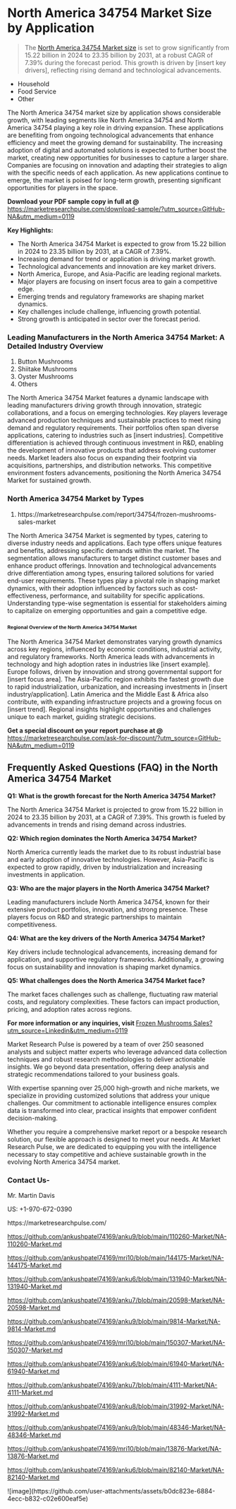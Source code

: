 <h1>North America 34754 Market&nbsp;Size by Application</h1><blockquote><p>The <a href="https://marketresearchpulse.com/download-sample/?utm_source=GitHub-NA&amp;utm_medium=0119">North America 34754 Market size</a> is set to grow significantly from 15.22 billion in 2024 to 23.35 billion by 2031, at a robust CAGR of 7.39% during the forecast period. This growth is driven by [insert key drivers], reflecting rising demand and technological advancements.</p></blockquote><ul><li>Household<li> Food Service<li> Other</li></ul><p>The North America 34754 market size by application shows considerable growth, with leading segments like North America 34754 and North America 34754 playing a key role in driving expansion. These applications are benefiting from ongoing technological advancements that enhance efficiency and meet the growing demand for sustainability. The increasing adoption of digital and automated solutions is expected to further boost the market, creating new opportunities for businesses to capture a larger share. Companies are focusing on innovation and adapting their strategies to align with the specific needs of each application. As new applications continue to emerge, the market is poised for long-term growth, presenting significant opportunities for players in the space.</p><p><strong>Download your PDF sample copy in full at @ </strong><a href="https://marketresearchpulse.com/download-sample/?utm_source=GitHub-NA&amp;utm_medium=0119">https://marketresearchpulse.com/download-sample/?utm_source=GitHub-NA&amp;utm_medium=0119</a></p><p><strong>Key Highlights: </strong></p><ul><li>The North America 34754 Market is expected to grow from 15.22 billion in 2024 to 23.35 billion by 2031, at a CAGR of 7.39%.</li><li>Increasing demand for trend or application is driving market growth.</li><li>Technological advancements and innovation are key market drivers.</li><li>North America, Europe, and Asia-Pacific are leading regional markets.</li><li>Major players are focusing on insert focus area to gain a competitive edge.</li><li>Emerging trends and regulatory frameworks are shaping market dynamics.</li><li>Key challenges include challenge, influencing growth potential.</li><li>Strong growth is anticipated in sector over the forecast period.</li></ul><h3>Leading Manufacturers in the North America 34754 Market: A Detailed Industry Overview</h3><ol><li>Button Mushrooms<li> Shiitake Mushrooms<li> Oyster Mushrooms<li> Others</li></ol><div class="flex max-w-full flex-col flex-grow"><div class="min-h-8 text-message flex w-full flex-col items-end gap-2 whitespace-normal break-words [.text-message+&amp;]:mt-5" dir="auto" data-message-author-role="assistant" data-message-id="fd8432e4-4910-450d-b182-61b7bfb0a01f" data-message-model-slug="gpt-4o"><div class="flex w-full flex-col gap-1 empty:hidden first:pt-[3px]"><div class="markdown prose w-full break-words dark:prose-invert light"><p>The North America 34754 Market features a dynamic landscape with leading manufacturers driving growth through innovation, strategic collaborations, and a focus on emerging technologies. Key players leverage advanced production techniques and sustainable practices to meet rising demand and regulatory requirements. Their portfolios often span diverse applications, catering to industries such as [insert industries]. Competitive differentiation is achieved through continuous investment in R&amp;D, enabling the development of innovative products that address evolving customer needs. Market leaders also focus on expanding their footprint via acquisitions, partnerships, and distribution networks. This competitive environment fosters advancements, positioning the North America 34754 Market for sustained growth.</p></div></div></div></div><h3>North America 34754 Market by Types</h3><ol><li>https://marketresearchpulse.com/report/34754/frozen-mushrooms-sales-market</li></ol><div class="flex max-w-full flex-col flex-grow"><div class="min-h-8 text-message flex w-full flex-col items-end gap-2 whitespace-normal break-words [.text-message+&amp;]:mt-5" dir="auto" data-message-author-role="assistant" data-message-id="084470be-0bb7-4664-bddf-5156b4f41249" data-message-model-slug="gpt-4o-mini"><div class="flex w-full flex-col gap-1 empty:hidden first:pt-[3px]"><div class="markdown prose w-full break-words dark:prose-invert light"><p>The North America 34754 Market is segmented by types, catering to diverse industry needs and applications. Each type offers unique features and benefits, addressing specific demands within the market. The segmentation allows manufacturers to target distinct customer bases and enhance product offerings. Innovation and technological advancements drive differentiation among types, ensuring tailored solutions for varied end-user requirements. These types play a pivotal role in shaping market dynamics, with their adoption influenced by factors such as cost-effectiveness, performance, and suitability for specific applications. Understanding type-wise segmentation is essential for stakeholders aiming to capitalize on emerging opportunities and gain a competitive edge.</p></div></div></div></div><h3><span style="font-size: 11px;">Regional Overview of the North America 34754 Market</span></h3><div class="flex max-w-full flex-col flex-grow"><div class="min-h-8 text-message flex w-full flex-col items-end gap-2 whitespace-normal break-words [.text-message+&amp;]:mt-5" dir="auto" data-message-author-role="assistant" data-message-id="e9038762-ce64-4e30-91c9-9bd413514231" data-message-model-slug="gpt-4o-mini"><div class="flex w-full flex-col gap-1 empty:hidden first:pt-[3px]"><div class="markdown prose w-full break-words dark:prose-invert light"><p>The North America 34754 Market demonstrates varying growth dynamics across key regions, influenced by economic conditions, industrial activity, and regulatory frameworks. North America leads with advancements in technology and high adoption rates in industries like [insert example]. Europe follows, driven by innovation and strong governmental support for [insert focus area]. The Asia-Pacific region exhibits the fastest growth due to rapid industrialization, urbanization, and increasing investments in [insert industry/application]. Latin America and the Middle East &amp; Africa also contribute, with expanding infrastructure projects and a growing focus on [insert trend]. Regional insights highlight opportunities and challenges unique to each market, guiding strategic decisions.</p></div></div></div></div><p><strong>Get a special discount on your report purchase at @ </strong><a href="https://marketresearchpulse.com/ask-for-discount/?utm_source=GitHub-NA&amp;utm_medium=0119">https://marketresearchpulse.com/ask-for-discount/?utm_source=GitHub-NA&amp;utm_medium=0119</a></p><h2>Frequently Asked Questions (FAQ) in the North America 34754 Market</h2><p><strong>Q1: What is the growth forecast for the North America 34754 Market?</strong></p><p>The North America 34754 Market is projected to grow from 15.22 billion in 2024 to 23.35 billion by 2031, at a CAGR of 7.39%. This growth is fueled by advancements in trends and rising demand across industries.</p><p><strong>Q2: Which region dominates the North America 34754 Market?</strong></p><p>North America currently leads the market due to its robust industrial base and early adoption of innovative technologies. However, Asia-Pacific is expected to grow rapidly, driven by industrialization and increasing investments in application.</p><p><strong>Q3: Who are the major players in the North America 34754 Market?</strong></p><p>Leading manufacturers include North America 34754, known for their extensive product portfolios, innovation, and strong presence. These players focus on R&amp;D and strategic partnerships to maintain competitiveness.</p><p><strong>Q4: What are the key drivers of the North America 34754 Market?</strong></p><p>Key drivers include technological advancements, increasing demand for application, and supportive regulatory frameworks. Additionally, a growing focus on sustainability and innovation is shaping market dynamics.</p><p><strong>Q5: What challenges does the North America 34754 Market face?</strong></p><p>The market faces challenges such as challenge, fluctuating raw material costs, and regulatory complexities. These factors can impact production, pricing, and adoption rates across regions.</p><p><strong>For more information or any inquiries, visit&nbsp;</strong><a href="Frozen Mushrooms Sales?utm_source=Linkedin&utm_medium=0119">Frozen Mushrooms Sales?utm_source=Linkedin&utm_medium=0119</a></p><p>Market Research Pulse is powered by a team of over 250 seasoned analysts and subject matter experts who leverage advanced data collection techniques and robust research methodologies to deliver actionable insights. We go beyond data presentation, offering deep analysis and strategic recommendations tailored to your business goals.</p><p>With expertise spanning over 25,000 high-growth and niche markets, we specialize in providing customized solutions that address your unique challenges. Our commitment to actionable intelligence ensures complex data is transformed into clear, practical insights that empower confident decision-making.</p><p>Whether you require a comprehensive market report or a bespoke research solution, our flexible approach is designed to meet your needs. At Market Research Pulse, we are dedicated to equipping you with the intelligence necessary to stay competitive and achieve sustainable growth in the evolving North America 34754 market.</p><h3><strong>Contact Us-</strong></h3><p>Mr. Martin Davis</p><p>US: +1-970-672-0390</p><p>https://marketresearchpulse.com/</p><p><a href="https://github.com/ankushpatel74169/anku9/blob/main/110260-Market/NA-110260-Market.md">https://github.com/ankushpatel74169/anku9/blob/main/110260-Market/NA-110260-Market.md</a></p><p><a href="https://github.com/ankushpatel74169/mri10/blob/main/144175-Market/NA-144175-Market.md">https://github.com/ankushpatel74169/mri10/blob/main/144175-Market/NA-144175-Market.md</a></p><p><a href="https://github.com/ankushpatel74169/anku6/blob/main/131940-Market/NA-131940-Market.md">https://github.com/ankushpatel74169/anku6/blob/main/131940-Market/NA-131940-Market.md</a></p><p><a href="https://github.com/ankushpatel74169/anku7/blob/main/20598-Market/NA-20598-Market.md">https://github.com/ankushpatel74169/anku7/blob/main/20598-Market/NA-20598-Market.md</a></p><p><a href="https://github.com/ankushpatel74169/anku9/blob/main/9814-Market/NA-9814-Market.md">https://github.com/ankushpatel74169/anku9/blob/main/9814-Market/NA-9814-Market.md</a></p><p><a href="https://github.com/ankushpatel74169/mri10/blob/main/150307-Market/NA-150307-Market.md">https://github.com/ankushpatel74169/mri10/blob/main/150307-Market/NA-150307-Market.md</a></p><p><a href="https://github.com/ankushpatel74169/anku6/blob/main/61940-Market/NA-61940-Market.md">https://github.com/ankushpatel74169/anku6/blob/main/61940-Market/NA-61940-Market.md</a></p><p><a href="https://github.com/ankushpatel74169/anku7/blob/main/4111-Market/NA-4111-Market.md">https://github.com/ankushpatel74169/anku7/blob/main/4111-Market/NA-4111-Market.md</a></p><p><a href="https://github.com/ankushpatel74169/anku8/blob/main/31992-Market/NA-31992-Market.md">https://github.com/ankushpatel74169/anku8/blob/main/31992-Market/NA-31992-Market.md</a></p><p><a href="https://github.com/ankushpatel74169/anku9/blob/main/48346-Market/NA-48346-Market.md">https://github.com/ankushpatel74169/anku9/blob/main/48346-Market/NA-48346-Market.md</a></p><p><a href="https://github.com/ankushpatel74169/mri10/blob/main/13876-Market/NA-13876-Market.md">https://github.com/ankushpatel74169/mri10/blob/main/13876-Market/NA-13876-Market.md</a></p><p><a href="https://github.com/ankushpatel74169/anku6/blob/main/82140-Market/NA-82140-Market.md">https://github.com/ankushpatel74169/anku6/blob/main/82140-Market/NA-82140-Market.md</a></p>
![image](https://github.com/user-attachments/assets/b0dc823e-6884-4ecc-b832-c02e600eaf5e)
